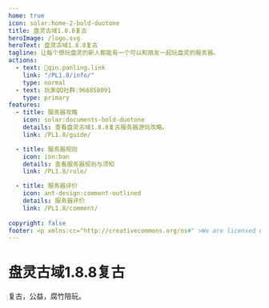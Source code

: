 ```yaml
---
home: true
icon: solar:home-2-bold-duotone
title: 盘灵古域1.8.8复古
heroImage: /logo.svg
heroText: 盘灵古域1.8.8复古
tagline: 让每个想玩盘灵的新人都能有一个可以和朋友一起玩盘灵的服务器。
actions:
  - text: 🔗qin.panling.link
    link: "/PL1.8/info/"
    type: normal
  - text: 玩家QQ社群:966858091
    type: primary
features:
  - title: 服务器攻略
    icon: solar:documents-bold-duotone
    details: 查看盘灵古域1.8.8复古服务器游玩攻略。
    link: /PL1.8/guide/

  - title: 服务器规则
    icon: ion:ban
    details: 查看服务器规则与须知
    link: /PL1.8/rule/

  - title: 服务器评价
    icon: ant-design:comment-outlined
    details: 服务器评价
    link: /PL1.8/comment/
  
copyright: false
footer: <p xmlns:cc="http://creativecommons.org/ns#" >We are licensed under <a href="http://creativecommons.org/licenses/by/4.0/?ref=chooser-v1" target="_blank" rel="license noopener noreferrer" style="display:inline-block;">CC BY 4.0<img style="height:22px!important;margin-left:3px;vertical-align:text-bottom;" src="https://mirrors.creativecommons.org/presskit/icons/cc.svg?ref=chooser-v1"><img style="height:22px!important;margin-left:3px;vertical-align:text-bottom;" src="https://mirrors.creativecommons.org/presskit/icons/by.svg?ref=chooser-v1"></a></p><br />网站所涉及的公司名称、商标、产品等均为其各自所有者的资产，仅供识别。涉及游戏内的剧情文本为MayorTW & 紅石口袋所有。<br />"Minecraft"以及"我的世界"为美国微软公司的商标 本站与微软公司没有从属关系。| © 2015 - 2023 3ON EM
---
```




# 盘灵古域1.8.8复古

复古，公益，腐竹陪玩。
